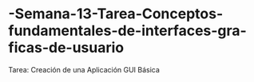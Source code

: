 # -Semana-13-Tarea-Conceptos-fundamentales-de-interfaces-gra-ficas-de-usuario
Tarea: Creación de una Aplicación GUI Básica
